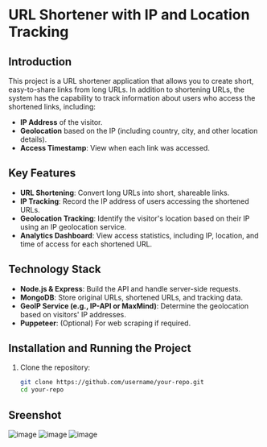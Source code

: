 # URL Shortener with IP and Location Tracking

## Introduction

This project is a URL shortener application that allows you to create short, easy-to-share links from long URLs. In addition to shortening URLs, the system has the capability to track information about users who access the shortened links, including:

- **IP Address** of the visitor.
- **Geolocation** based on the IP (including country, city, and other location details).
- **Access Timestamp**: View when each link was accessed.

## Key Features

- **URL Shortening**: Convert long URLs into short, shareable links.
- **IP Tracking**: Record the IP address of users accessing the shortened URLs.
- **Geolocation Tracking**: Identify the visitor's location based on their IP using an IP geolocation service.
- **Analytics Dashboard**: View access statistics, including IP, location, and time of access for each shortened URL.

## Technology Stack

- **Node.js & Express**: Build the API and handle server-side requests.
- **MongoDB**: Store original URLs, shortened URLs, and tracking data.
- **GeoIP Service (e.g., IP-API or MaxMind)**: Determine the geolocation based on visitors' IP addresses.
- **Puppeteer**: (Optional) For web scraping if required.

## Installation and Running the Project

1. Clone the repository:
   ```bash
   git clone https://github.com/username/your-repo.git
   cd your-repo

## Sreenshot
![image](https://github.com/user-attachments/assets/e3403dea-48d0-42ae-905f-fa9e301fc18f)
![image](https://github.com/user-attachments/assets/b0b62eea-0a06-446a-ad9a-c5252f41a5dc)
![image](https://github.com/user-attachments/assets/9983446c-0d55-4ca0-b3e8-77bb97fd7a2d)
